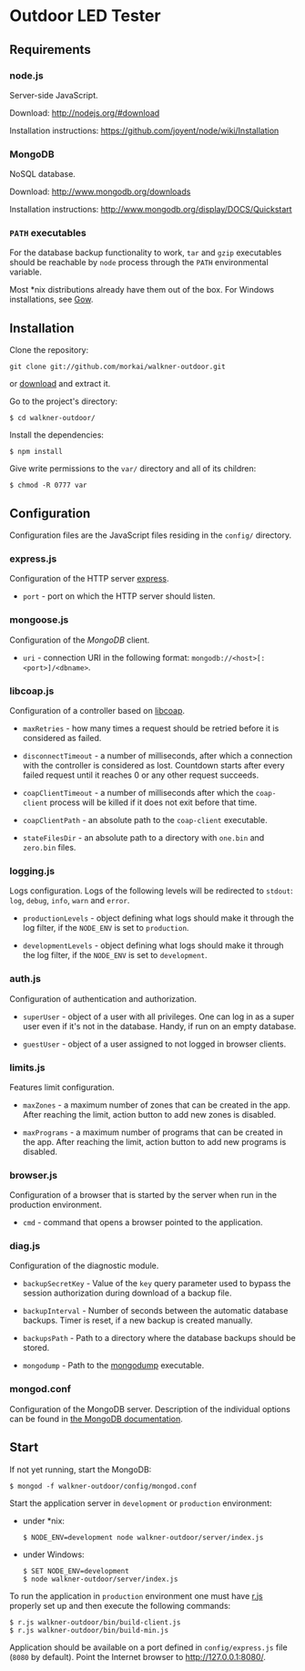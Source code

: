 # Outdoor LED Tester

## Requirements

### node.js

Server-side JavaScript.

Download: http://nodejs.org/#download

Installation instructions: https://github.com/joyent/node/wiki/Installation

### MongoDB

NoSQL database.

Download: http://www.mongodb.org/downloads

Installation instructions: http://www.mongodb.org/display/DOCS/Quickstart

### `PATH` executables

For the database backup functionality to work, `tar` and `gzip` executables
should be reachable by `node` process through the `PATH` environmental variable.

Most *nix distributions already have them out of the box.
For Windows installations, see [Gow](https://github.com/bmatzelle/gow/wiki).

## Installation

Clone the repository:

    git clone git://github.com/morkai/walkner-outdoor.git

or [download](https://github.com/morkai/walkner-outdoor/zipball/master)
and extract it.

Go to the project's directory:

    $ cd walkner-outdoor/

Install the dependencies:

    $ npm install

Give write permissions to the `var/` directory and all of its children:

    $ chmod -R 0777 var

## Configuration

Configuration files are the JavaScript files residing in the `config/`
directory.

### express.js

Configuration of the HTTP server [express](http://expressjs.com/).

  * `port` - port on which the HTTP server should listen.

### mongoose.js

Configuration of the _MongoDB_ client.

  * `uri` - connection URI in the following format:
    `mongodb://<host>[:<port>]/<dbname>`.

### libcoap.js

Configuration of a controller based on [libcoap](http://sourceforge.net/projects/libcoap/).

  * `maxRetries` - how many times a request should be retried before it is
    considered as failed.

  * `disconnectTimeout` - a number of milliseconds, after which a connection
    with the controller is considered as lost. Countdown starts after every
    failed request until it reaches 0 or any other request succeeds.

  * `coapClientTimeout` - a number of milliseconds after which the `coap-client`
     process will be killed if it does not exit before that time.

  * `coapClientPath` - an absolute path to the `coap-client` executable.

  * `stateFilesDir` - an absolute path to a directory with `one.bin`
    and `zero.bin` files.

### logging.js

Logs configuration. Logs of the following levels will be redirected to `stdout`:
`log`, `debug`, `info`, `warn` and `error`.

  * `productionLevels` - object defining what logs should make it through
    the log filter, if the `NODE_ENV` is set to `production`.

  * `developmentLevels` - object defining what logs should make it through
    the log filter, if the `NODE_ENV` is set to `development`.

### auth.js

Configuration of authentication and authorization.

  * `superUser` - object of a user with all privileges.
    One can log in as a super user even if it's not in the database.
    Handy, if run on an empty database.

  * `guestUser` - object of a user assigned to not logged in browser clients.

### limits.js

Features limit configuration.

  * `maxZones` - a maximum number of zones that can be created in the app.
    After reaching the limit, action button to add new zones is disabled.

  * `maxPrograms` - a maximum number of programs that can be created in the app.
    After reaching the limit, action button to add new programs is disabled.

### browser.js

Configuration of a browser that is started by the server when run in
the production environment.

  * `cmd` - command that opens a browser pointed to the application.

### diag.js

Configuration of the diagnostic module.

  * `backupSecretKey` - Value of the `key` query parameter used to bypass
    the session authorization during download of a backup file.

  * `backupInterval` - Number of seconds between the automatic database
    backups. Timer is reset, if a new backup is created manually.

  * `backupsPath` - Path to a directory where the database backups should
    be stored.

  * `mongodump` - Path to the [mongodump](http://docs.mongodb.org/manual/reference/mongodump/) executable.

### mongod.conf

Configuration of the MongoDB server. Description of the individual options can
be found in
[the MongoDB documentation](http://www.mongodb.org/display/DOCS/File+Based+Configuration).

## Start

If not yet running, start the MongoDB:

    $ mongod -f walkner-outdoor/config/mongod.conf

Start the application server in `development` or `production` environment:

  * under *nix:

        $ NODE_ENV=development node walkner-outdoor/server/index.js

  * under Windows:

        $ SET NODE_ENV=development
        $ node walkner-outdoor/server/index.js

To run the application in `production` environment one must have
[r.js](https://github.com/jrburke/r.js) properly set up and then execute the
following commands:

    $ r.js walkner-outdoor/bin/build-client.js
    $ r.js walkner-outdoor/bin/build-min.js

Application should be available on a port defined in `config/express.js` file
(`8080` by default). Point the Internet browser to http://127.0.0.1:8080/.
